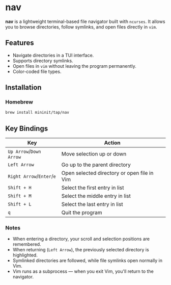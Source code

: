 # nav

**nav** is a lightweight terminal-based file navigator built with `ncurses`. It allows you to browse directories, follow symlinks, and open files directly in `vim`.

## Features

- Navigate directories in a TUI interface.
- Supports directory symlinks.
- Open files in `vim` without leaving the program permanently.
- Color-coded file types.

## Installation

### Homebrew

```bash
brew install mininit/tap/nav
```

## Key Bindings

| Key                       | Action                                      |
|---------------------------|---------------------------------------------|
| `Up Arrow`/`Down Arrow`   | Move selection up or down                   |
| `Left Arrow`              | Go up to the parent directory               |
| `Right Arrow`/`Enter`/`e` | Open selected directory or open file in Vim |
| `Shift + H`               | Select the first entry in list              |
| `Shift + M`               | Select the middle entry in list             |
| `Shift + L`               | Select the last entry in list               |
| `q`                       | Quit the program                            |

### Notes
- When entering a directory, your scroll and selection positions are remembered.
- When returning (`Left Arrow`), the previously selected directory is highlighted.
- Symlinked directories are followed, while file symlinks open normally in Vim.
- Vim runs as a subprocess — when you exit Vim, you'll return to the navigator.
